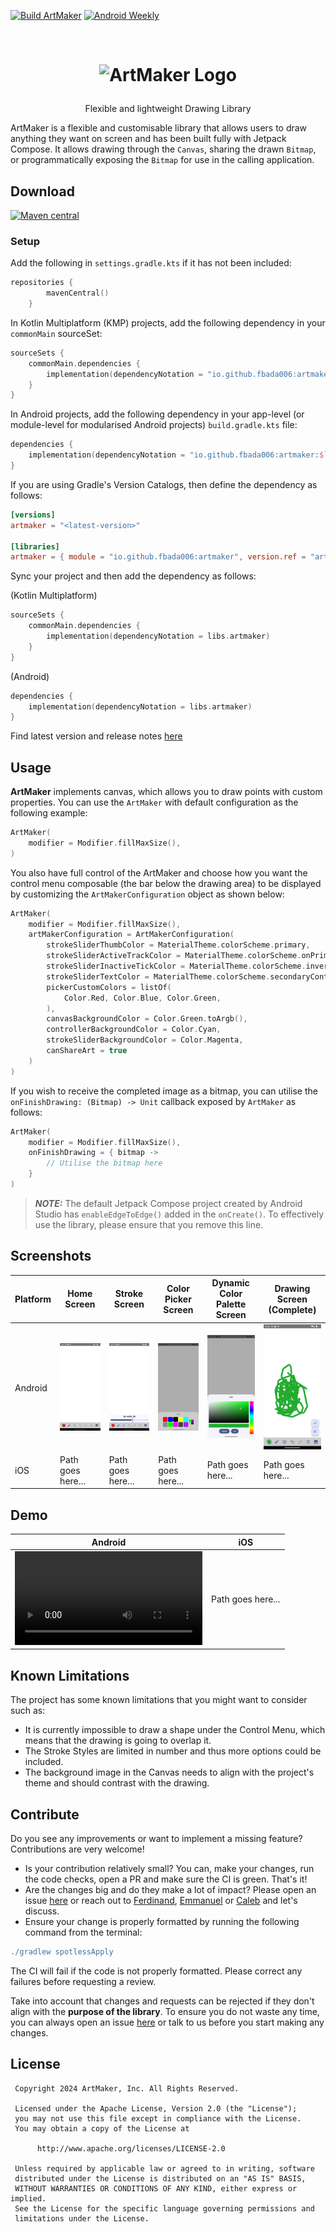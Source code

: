[![Build ArtMaker](https://github.com/Fbada006/ArtMaker/actions/workflows/build.yml/badge.svg)](https://github.com/Fbada006/ArtMaker/actions/workflows/build.yml)
[![Android Weekly](https://androidweekly.net/issues/issue-637/badge)](https://androidweekly.net/issues/issue-637)

<!-- LOGO -->
<br />
<h1>
<p align="center">
  <img src="https://github.com/user-attachments/assets/6753e2bd-d844-4159-884e-af0dd837a05d" alt="ArtMaker Logo">
</h1>
<p align="center">
    Flexible and lightweight Drawing Library
    <br />
</p>

ArtMaker is a flexible and customisable library that allows users to draw anything they want on screen and has been built fully with Jetpack Compose. It allows drawing through the `Canvas`, sharing the drawn `Bitmap`, or programmatically exposing the `Bitmap` for use in the calling application.

## Download
[![Maven central](https://img.shields.io/maven-central/v/io.github.fbada006/artmaker.svg)](https://search.maven.org/artifact/io.github.fbada006/artmaker)

### Setup

Add the following in `settings.gradle.kts` if it has not been included:

```kotlin
repositories {
        mavenCentral()
    }
```

In Kotlin Multiplatform (KMP) projects, add the following dependency in your `commonMain` sourceSet:

```kotlin
sourceSets {
    commonMain.dependencies {
        implementation(dependencyNotation = "io.github.fbada006:artmaker:$latest_version")
    }
}
```

In Android projects, add the following dependency in your app-level (or module-level for modularised Android projects) `build.gradle.kts` file:

```kotlin
dependencies {
    implementation(dependencyNotation = "io.github.fbada006:artmaker:$latest_version")
}
```

If you are using Gradle's Version Catalogs, then define the dependency as follows:

```toml
[versions]
artmaker = "<latest-version>"

[libraries]
artmaker = { module = "io.github.fbada006:artmaker", version.ref = "artmaker" }
```

Sync your project and then add the dependency as follows:

(Kotlin Multiplatform)
```kotlin
sourceSets {
    commonMain.dependencies {
        implementation(dependencyNotation = libs.artmaker)
    }
}
```

(Android)
```kotlin
dependencies {
    implementation(dependencyNotation = libs.artmaker)
}
```

Find latest version and release notes [here](https://github.com/Fbada006/ArtMaker/releases)

## Usage

**ArtMaker** implements canvas, which allows you to draw points with custom properties.
You can use the `ArtMaker` with default configuration as the following example:

```kotlin
ArtMaker(
    modifier = Modifier.fillMaxSize(),
)
```

You also have full control of the ArtMaker and choose how you want the control menu composable (the bar below the drawing area) to be
displayed by customizing the `ArtMakerConfiguration` object as shown below:

```kotlin
ArtMaker(
    modifier = Modifier.fillMaxSize(),
    artMakerConfiguration = ArtMakerConfiguration(
        strokeSliderThumbColor = MaterialTheme.colorScheme.primary,
        strokeSliderActiveTrackColor = MaterialTheme.colorScheme.onPrimary,
        strokeSliderInactiveTickColor = MaterialTheme.colorScheme.inversePrimary,
        strokeSliderTextColor = MaterialTheme.colorScheme.secondaryContainer,
        pickerCustomColors = listOf(
            Color.Red, Color.Blue, Color.Green,
        ),
        canvasBackgroundColor = Color.Green.toArgb(),
        controllerBackgroundColor = Color.Cyan,
        strokeSliderBackgroundColor = Color.Magenta,
        canShareArt = true
    )
)
```

If you wish to receive the completed image as a bitmap, you can utilise the `onFinishDrawing: (Bitmap) -> Unit` callback exposed by `ArtMaker` as follows:

```kotlin
ArtMaker(
    modifier = Modifier.fillMaxSize(),
    onFinishDrawing = { bitmap ->
        // Utilise the bitmap here
    }
)
```

> **_NOTE:_**  The default Jetpack Compose project created by Android Studio has `enableEdgeToEdge()` added in the `onCreate()`. To effectively use the library, please ensure that you remove this line.
 
## Screenshots

| Platform | Home Screen                                     | Stroke Screen                                       | Color Picker Screen                                             | Dynamic Color Palette Screen                                                      | Drawing Screen (Complete)                                        |
|----------|-------------------------------------------------|-----------------------------------------------------|-----------------------------------------------------------------|-----------------------------------------------------------------------------------|------------------------------------------------------------------|
| Android  | ![Home Screen](art/screenshots/home_screen.png) | ![Stroke Screen](art/screenshots/stroke_screen.png) | ![Color Picker Screen](art/screenshots/color_picker_screen.png) | ![Dynamic Color Palette Screen](art/screenshots/dynamic_color_palette_screen.png) | ![Drawing Screen (Complete)](art/screenshots/drawing_screen.png) |
| iOS      | Path goes here...                               | Path goes here...                                   | Path goes here...                                               | Path goes here...                                                                 | Path goes here...                                                |

## Demo

| Android                                     | iOS               |
|---------------------------------------------|-------------------|
| ![Android Demo](art/demo/android_demo.webm) | Path goes here... |

## Known Limitations

The project has some known limitations that you might want to consider such as:

- It is currently impossible to draw a shape under the Control Menu, which means that the drawing is going to overlap it.
- The Stroke Styles are limited in number and thus more options could be included.
- The background image in the Canvas needs to align with the project's theme and should contrast with the drawing.

## Contribute

Do you see any improvements or want to implement a missing feature? Contributions are very welcome!

- Is your contribution relatively small? You can, make your changes, run the code checks, open a PR
  and make sure the CI is green. That's it!
- Are the changes big and do they make a lot of impact? Please open an
  issue [here](https://github.com/Fbada006/ArtMaker/issues?q=is%3Aissue) or reach out to [Ferdinand](https://github.com/Fbada006), [Emmanuel](https://github.com/emmanuelmuturia) or [Caleb](https://github.com/CalebKL) and
  let's discuss.
- Ensure your change is properly formatted by running the following command from the terminal:

```gradle
./gradlew spotlessApply
```

The CI will fail if the code is not properly formatted. Please correct any failures before requesting a review.

Take into account that changes and requests can be rejected if they don't align with the **purpose
of the library**. To ensure you do not waste any time, you can always open an
issue [here](https://github.com/Fbada006/ArtMaker/issues?q=is%3Aissue) or talk to us before you
start making any changes.

## License

     Copyright 2024 ArtMaker, Inc. All Rights Reserved.

     Licensed under the Apache License, Version 2.0 (the "License");
     you may not use this file except in compliance with the License.
     You may obtain a copy of the License at

          http://www.apache.org/licenses/LICENSE-2.0

     Unless required by applicable law or agreed to in writing, software
     distributed under the License is distributed on an "AS IS" BASIS,
     WITHOUT WARRANTIES OR CONDITIONS OF ANY KIND, either express or implied.
     See the License for the specific language governing permissions and
     limitations under the License.
